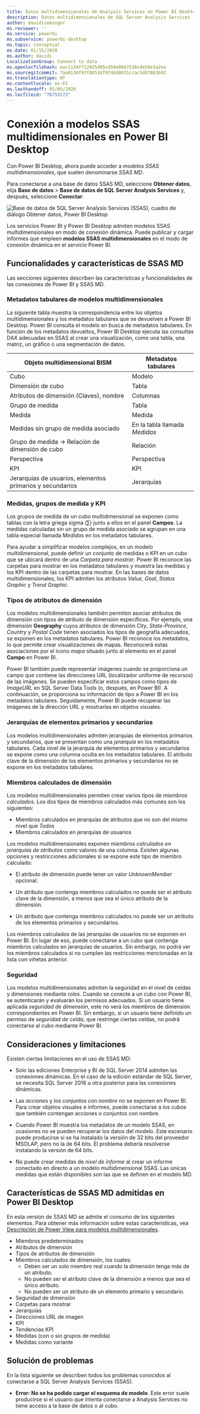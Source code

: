```yaml
---
title: Datos multidimensionales de Analysis Services en Power BI Desktop
description: Datos multidimensionales de SQL Server Analysis Services (SSAS) en Power BI Desktop
author: davidiseminger
ms.reviewer: ''
ms.service: powerbi
ms.subservice: powerbi-desktop
ms.topic: conceptual
ms.date: 01/15/2020
ms.author: davidi
LocalizationGroup: Connect to data
ms.openlocfilehash: eac1134ff12025d05cd59e86b7538cde58e3a2ee
ms.sourcegitcommit: 7aa0136f93f88516f97ddd8031ccac5d07863b92
ms.translationtype: HT
ms.contentlocale: es-ES
ms.lasthandoff: 05/05/2020
ms.locfileid: "76753173"
---
```

# <a name="connect-to-ssas-multidimensional-models-in-power-bi-desktop"></a>Conexión a modelos SSAS multidimensionales en Power BI Desktop

Con Power BI Desktop, ahora puede acceder a *modelos SSAS multidimensionales*, que suelen denominarse *SSAS MD*.

Para conectarse a una base de datos SSAS MD, seleccione **Obtener datos**, elija **Base de datos** > **Base de datos de SQL Server Analysis Services** y, después, seleccione **Conectar**:

![Base de datos de SQL Server Analysis Services (SSAS), cuadro de diálogo Obtener datos, Power BI Desktop](media/desktop-ssas-multidimensional/ssas-multidimensional-2.png)

Los servicios Power BI y Power BI Desktop admiten modelos SSAS multidimensionales en modo de conexión dinámica. Puede publicar y cargar informes que empleen **modelos SSAS multidimensionales** en el modo de conexión dinámica en el servicio Power BI.

## <a name="capabilities-and-features-of-ssas-md"></a>Funcionalidades y características de SSAS MD

Las secciones siguientes describen las características y funcionalidades de las conexiones de Power BI y SSAS MD.

### <a name="tabular-metadata-of-multidimensional-models"></a>Metadatos tabulares de modelos multidimensionales

La siguiente tabla muestra la correspondencia entre los objetos multidimensionales y los metadatos tabulares que se devuelven a Power BI Desktop. Power BI consulta el modelo en busca de metadatos tabulares. En función de los metadatos devueltos, Power BI Desktop ejecuta las consultas DAX adecuadas en SSAS al crear una visualización, como una tabla, una matriz, un gráfico o una segmentación de datos.

| Objeto multidimensional BISM | Metadatos tabulares |
| --- | --- |
| Cubo |Modelo |
| Dimensión de cubo |Tabla |
| Atributos de dimensión (Claves), nombre |Columnas |
| Grupo de medida |Tabla |
| Medida |Medida |
| Medidas sin grupo de medida asociado |En la tabla llamada *Medidas* |
| Grupo de medida -> Relación de dimensión de cubo |Relación |
| Perspectiva |Perspectiva |
| KPI |KPI |
| Jerarquías de usuarios, elementos primarios y secundarios |Jerarquías |

### <a name="measures-measure-groups-and-kpis"></a>Medidas, grupos de medida y KPI

Los grupos de medida de un cubo multidimensional se exponen como tablas con la letra griega sigma (∑) junto a ellos en el panel **Campos**. La medidas calculadas sin un grupo de medida asociado se agrupan en una tabla especial llamada *Medidas* en los metadatos tabulares.

Para ayudar a simplificar modelos complejos, en un modelo multidimensional, puede definir un conjunto de medidas o KPI en un cubo que se ubicará dentro de una *Carpeta para mostrar*. Power BI reconoce las carpetas para mostrar en los metadatos tabulares y muestra las medidas y los KPI dentro de las carpetas para mostrar. En las bases de datos multidimensionales, los KPI admiten los atributos *Value*, *Goal*, *Status Graphic* y *Trend Graphic*.

### <a name="dimension-attribute-type"></a>Tipos de atributos de dimensión

Los modelos multidimensionales también permiten asociar atributos de dimensión con tipos de atributo de dimensión específicos. Por ejemplo, una dimensión **Geography** cuyos atributos de dimensión *City*, *State-Province*, *Country* y *Postal Code* tienen asociados los tipos de geografía adecuados, se exponen en los metadatos tabulares. Power BI reconoce los metadatos, lo que permite crear visualizaciones de mapas. Reconocerá estas asociaciones por el icono *mapa* situado junto al elemento en el panel **Campo** en Power BI.

Power BI también puede representar imágenes cuando se proporciona un campo que contiene las direcciones URL (localizador uniforme de recursos) de las imágenes. Se pueden especificar estos campos como tipos de *ImageURL* en SQL Server Data Tools (o, después, en Power BI). A continuación, se proporciona su información de tipo a Power BI en los metadatos tabulares. Seguidamente, Power BI puede recuperar las imágenes de la dirección URL y mostrarlas en objetos visuales.

### <a name="parent-child-hierarchies"></a>Jerarquías de elementos primarios y secundarios

Los modelos multidimensionales admiten jerarquías de elementos primarios y secundarios, que se presentan como una *jerarquía* en los metadatos tabulares. Cada nivel de la jerarquía de elementos primarios y secundarios se expone como una columna oculta en los metadatos tabulares. El atributo clave de la dimensión de los elementos primarios y secundarios no se expone en los metadatos tabulares.

### <a name="dimension-calculated-members"></a>Miembros calculados de dimensión

Los modelos multidimensionales permiten crear varios tipos de *miembros calculados*. Los dos tipos de miembros calculados más comunes son los siguientes:

* Miembros calculados en jerarquías de atributos que no son del mismo nivel que *Todos*
* Miembros calculados en jerarquías de usuarios

Los modelos multidimensionales exponen *miembros calculados en jerarquías de atributos* como valores de una columna. Existen algunas opciones y restricciones adicionales si se expone este tipo de miembro calculado:

* El atributo de dimensión puede tener un valor *UnknownMember* opcional.

* Un atributo que contenga miembros calculados no puede ser el atributo clave de la dimensión, a menos que sea el único atributo de la dimensión.

* Un atributo que contenga miembros calculados no puede ser un atributo de los elementos primarios y secundarios.

Los miembros calculados de las jerarquías de usuarios no se exponen en Power BI. En lugar de eso, puede conectarse a un cubo que contenga miembros calculados en jerarquías de usuarios. Sin embargo, no podrá ver los miembros calculados si no cumplen las restricciones mencionadas en la lista con viñetas anterior.

### <a name="security"></a>Seguridad

Los modelos multidimensionales admiten la seguridad en el nivel de celdas y dimensiones mediante *roles*. Cuando se conecte a un cubo con Power BI, se autenticarán y evaluarán los permisos adecuados. Si un usuario tiene aplicada *seguridad de dimensión*, este no verá los miembros de dimensión correspondientes en Power BI. Sin embargo, si un usuario tiene definido un permiso de *seguridad de celda*, que restringe ciertas celdas, no podrá conectarse al cubo mediante Power BI.

## <a name="considerations-and-limitations"></a>Consideraciones y limitaciones

Existen ciertas limitaciones en el uso de SSAS MD:

* Solo las ediciones Enterprise y BI de SQL Server 2014 admiten las conexiones dinámicas. En el caso de la edición estándar de SQL Server, se necesita SQL Server 2016 u otra posterior para las conexiones dinámicas.

* Las *acciones* y los *conjuntos con nombre* no se exponen en Power BI. Para crear objetos visuales e informes, puede conectarse a los cubos que también contengan acciones o conjuntos con nombre.

* Cuando Power BI muestra los metadatos de un modelo SSAS, en ocasiones no se pueden recuperar los datos del modelo. Este escenario puede producirse si se ha instalado la versión de 32 bits del proveedor MSOLAP, pero no la de 64 bits. El problema debería resolverse instalando la versión de 64 bits.

* No puede crear medidas de *nivel de informe* al crear un informe conectado en directo a un modelo multidimensional SSAS. Las únicas medidas que están disponibles son las que se definen en el modelo MD.

## <a name="supported-features-of-ssas-md-in-power-bi-desktop"></a>Características de SSAS MD admitidas en Power BI Desktop

En esta versión de SSAS MD se admite el consumo de los siguientes elementos. Para obtener más información sobre estas características, vea [Descripción de Power View para modelos multidimensionales](/sql/analysis-services/multidimensional-models/understanding-power-view-for-multidimensional-models?view=sql-server-2014).

* Miembros predeterminados
* Atributos de dimensión
* Tipos de atributos de dimensión
* Miembros calculados de dimensión, los cuales:
  * Deben ser un solo miembro real cuando la dimensión tenga más de un atributo.
  * No pueden ser el atributo clave de la dimensión a menos que sea el único atributo.
  * No pueden ser un atributo de un elemento primario y secundario.
* Seguridad de dimensión
* Carpetas para mostrar
* Jerarquías
* Direcciones URL de imagen
* KPI
* Tendencias KPI
* Medidas (con o sin grupos de medida)
* Medidas como variante

## <a name="troubleshooting"></a>Solución de problemas

En la lista siguiente se describen todos los problemas conocidos al conectarse a SQL Server Analysis Services (SSAS).

* **Error: No se ha podido cargar el esquema de modelo**. Este error suele producirse si el usuario que intenta conectarse a Analysis Services no tiene acceso a la base de datos o al cubo.

